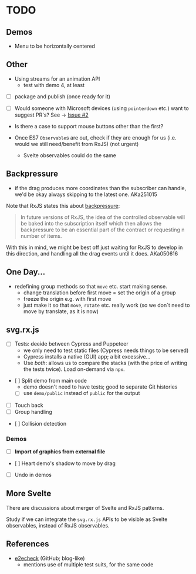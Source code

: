 # TODO

## Demos

- Menu to be horizontally centered

## Other

- Using streams for an animation API
  - test with demo 4, at least

- [ ] package and publish (once ready for it)

- [ ] Would someone with Microsoft devices (using `pointerdown` etc.) want to suggest PR's? See -> [Issue #2](https://github.com/akauppi/svg.rx.js/issues/2)

- Is there a case to support mouse buttons other than the first?

- Once ES7 `Observable`s are out, check if they are enough for us (i.e. would we still need/benefit from RxJS) (not urgent)
  - Svelte observables could do the same
  
## Backpressure 

- if the drag produces more coordinates than the subscriber can handle, we'd be okay always skipping to the latest one. AKa251015
  
Note that RxJS states this about [backpressure](https://github.com/Reactive-Extensions/RxJS/blob/master/doc/gettingstarted/backpressure.md#future-work):

>In future versions of RxJS, the idea of the controlled observable will be baked into the subscription itself which then allows the backpressure to be an essential part of the contract or requesting n number of items.

With this in mind, we might be best off just waiting for RxJS to develop in this direction, and handling all the drag events until it does. AKa050616

## One Day...

- redefining group methods so that `move` etc. start making sense.
  - change translation before first move = set the origin of a group
  - freeze the origin e.g. with first move
  - just make it so that `move`, `rotate` etc. really work (so we don`t need to move by translate, as it is now)
 
## svg.rx.js

- [ ] Tests: <strike>decide</strike> between Cypress and Puppeteer
  - we only need to test static files (Cypress needs things to be served) 
  - Cypress installs a native (GUI) app; a bit excessive... 
  - Use *both*: allows us to compare the stacks (with the price of writing the tests twice). Load on-demand via `npx`.
- [ ] Split demo from main code
  - demo doesn't need to have tests; good to separate Git histories
  - [ ] use `demo/public` instead of `public` for the output
- [ ] Touch back
- [ ] Group handling
- [ ] Collision detection

### Demos

- [ ] **Import of graphics from external file**
- [ ] Heart demo's shadow to move by drag
- [ ] Undo in demos

## More Svelte

There are discussions about merger of Svelte and RxJS patterns. 

Study if we can integrate the `svg.rx.js` APIs to be visible as Svelte observables, instead of RxJS observables.


## References

- [e2echeck](https://github.com/Mercateo/e2e-check) (GitHub; blog-like)
  - mentions use of multiple test suits, for the same code

  
